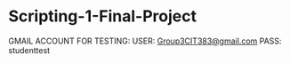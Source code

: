 # Scripting-1-Final-Project

GMAIL ACCOUNT FOR TESTING:
  USER: Group3CIT383@gmail.com
  PASS: studenttest

